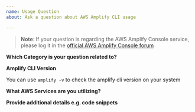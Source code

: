 ```yaml
---
name: Usage Question
about: Ask a question about AWS Amplify CLI usage

---
```

>**Note**: If your question is regarding the AWS Amplify Console service, please log it in the 
[official AWS Amplify Console forum](https://forums.aws.amazon.com/forum.jspa?forumID=314&start=0)

**Which Category is your question related to?**

**Amplify CLI Version** 

You can use `amplify -v` to check the amplify cli version on your system

**What AWS Services are you utilizing?**

**Provide additional details e.g. code snippets**
